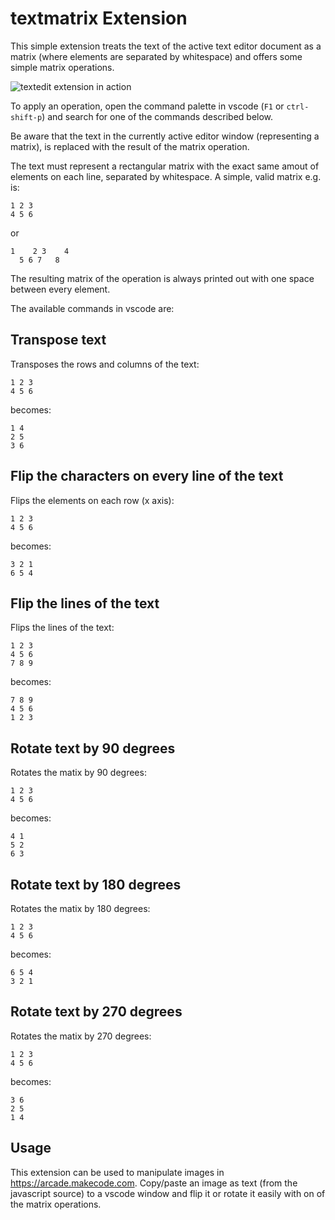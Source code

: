 # textmatrix Extension

This simple extension treats the text of the active text editor document as a matrix (where elements are separated by whitespace) and offers some simple matrix operations.

![textedit extension in action](textmatrix-vscode-extension.gif)

To apply an operation, open the command palette in vscode (`F1` or `ctrl-shift-p`) and search for one of the commands described below.

Be aware that the text in the currently active editor window (representing a matrix), is replaced with the result of the matrix operation.

The text must represent a rectangular matrix with the exact same amout of elements on each line, separated by whitespace. A simple, valid matrix e.g. is:
```
1 2 3
4 5 6
```
or
```
1    2 3    4
  5 6 7   8
```
The resulting matrix of the operation is always printed out with one space between every element.

The available commands in vscode are:

## Transpose text
Transposes the rows and columns of the text:
```
1 2 3
4 5 6
```
becomes:
```
1 4
2 5
3 6
```

## Flip the characters on every line of the text
Flips the elements on each row (x axis):
```
1 2 3
4 5 6
```
becomes:
```
3 2 1
6 5 4
```

## Flip the lines of the text
Flips the lines of the text:
```
1 2 3
4 5 6
7 8 9
```
becomes:
```
7 8 9
4 5 6
1 2 3
```

## Rotate text by 90 degrees
Rotates the matix by 90 degrees:
```
1 2 3
4 5 6
```
becomes:
```
4 1
5 2
6 3
```

## Rotate text by 180 degrees
Rotates the matix by 180 degrees:
```
1 2 3
4 5 6
```
becomes:
```
6 5 4
3 2 1
```

## Rotate text by 270 degrees
Rotates the matix by 270 degrees:
```
1 2 3
4 5 6
```
becomes:
```
3 6
2 5
1 4
```

## Usage
This extension can be used to manipulate images in https://arcade.makecode.com. Copy/paste an image as text (from the javascript source) to a vscode window and flip it or rotate it easily with on of the matrix operations.

